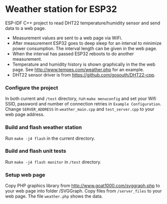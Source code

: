 # Weather station for ESP32
ESP-IDF C++ project to read DHT22 temperature/humidity sensor and send data to a web page.

- Measurement values are sent to a web page via WiFi.
- After measurement ESP32 goes to deep sleep for an interval to minimize power consumption. The interval length can be given in the web page.
- When the interval has passed ESP32 reboots to do another measurement.
- Temperature and humidity history is shown graphically in the the web page. See http://www.tempes.com/weather.php for an example.
- DHT22 sensor driver is from https://github.com/gosouth/DHT22-cpp.

### Configure the project

In both current and `/test` directory, run `make menuconfig` and set your Wifi SSID, password and number of connection retries in `Example Configuration`. Change `SERVER_ADDRESS` in `weather_main.cpp` and `test_server.cpp` to your web page address.

### Build and flash weather station

Run `make -j4 flash` in the current directory.

### Build and flash unit tests

Run `make -j4 flash monitor` in `/test` directory.

### Setup web page

Copy PHP graphics library from http://www.goat1000.com/svggraph.php  to your web page into folder /SVGGraph. Copy files from `/server_files` to your web page. The file `weather.php` shows the data.

